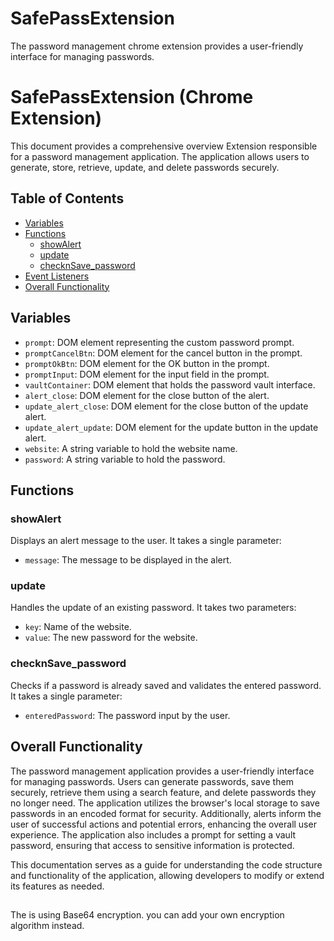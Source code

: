 # SafePassExtension
The password management chrome extension provides a user-friendly interface for managing passwords.

# SafePassExtension (Chrome Extension)

This document provides a comprehensive overview Extension responsible for a password management application. The application allows users to generate, store, retrieve, update, and delete passwords securely.

## Table of Contents
- [Variables](#variables)
- [Functions](#functions)
    - [showAlert](#showalert)
    - [update](#update)
    - [checknSave_password](#checknsave_password)
- [Event Listeners](#event-listeners)
- [Overall Functionality](#overall-functionality)

## Variables

- `prompt`: DOM element representing the custom password prompt.
- `promptCancelBtn`: DOM element for the cancel button in the prompt.
- `promptOkBtn`: DOM element for the OK button in the prompt.
- `promptInput`: DOM element for the input field in the prompt.
- `vaultContainer`: DOM element that holds the password vault interface.
- `alert_close`: DOM element for the close button of the alert.
- `update_alert_close`: DOM element for the close button of the update alert.
- `update_alert_update`: DOM element for the update button in the update alert.
- `website`: A string variable to hold the website name.
- `password`: A string variable to hold the password.

## Functions

### showAlert

Displays an alert message to the user. It takes a single parameter:
- `message`: The message to be displayed in the alert.

### update

Handles the update of an existing password. It takes two parameters:
- `key`: Name of the website.
- `value`: The new password for the website.

### checknSave_password

Checks if a password is already saved and validates the entered password. It takes a single parameter:
- `enteredPassword`: The password input by the user.

## Overall Functionality

The password management application provides a user-friendly interface for managing passwords. Users can generate passwords, save them securely, retrieve them using a search feature, and delete passwords they no longer need. The application utilizes the browser's local storage to save passwords in an encoded format for security. Additionally, alerts inform the user of successful actions and potential errors, enhancing the overall user experience. The application also includes a prompt for setting a vault password, ensuring that access to sensitive information is protected.

This documentation serves as a guide for understanding the code structure and functionality of the application, allowing developers to modify or extend its features as needed.

## 
The is using Base64 encryption.
you can add your own encryption algorithm instead.
